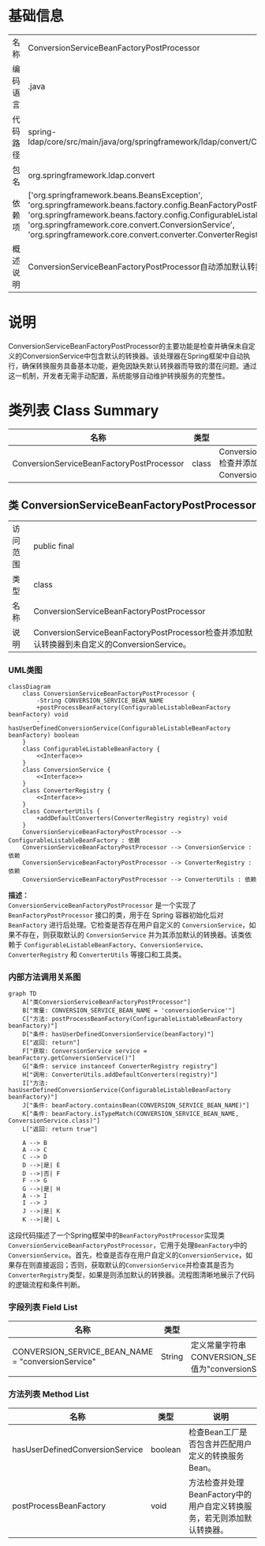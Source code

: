 # 基础信息

|      |      |
|------|------|
| 名称 | ConversionServiceBeanFactoryPostProcessor |
| 编码语言 | .java |
| 代码路径 | spring-ldap/core/src/main/java/org/springframework/ldap/convert/ConversionServiceBeanFactoryPostProcessor.java |
| 包名 | org.springframework.ldap.convert |
| 依赖项 | ['org.springframework.beans.BeansException', 'org.springframework.beans.factory.config.BeanFactoryPostProcessor', 'org.springframework.beans.factory.config.ConfigurableListableBeanFactory', 'org.springframework.core.convert.ConversionService', 'org.springframework.core.convert.converter.ConverterRegistry'] |
| 概述说明 | ConversionServiceBeanFactoryPostProcessor自动添加默认转换器到未自定义的ConversionService。 |

# 说明

ConversionServiceBeanFactoryPostProcessor的主要功能是检查并确保未自定义的ConversionService中包含默认的转换器。该处理器在Spring框架中自动执行，确保转换服务具备基本功能，避免因缺失默认转换器而导致的潜在问题。通过这一机制，开发者无需手动配置，系统能够自动维护转换服务的完整性。

# 类列表 Class Summary

| 名称   | 类型  | 说明 |
|-------|------|-------------|
| ConversionServiceBeanFactoryPostProcessor | class | ConversionServiceBeanFactoryPostProcessor检查并添加默认转换器到未自定义的ConversionService。 |



## 类 ConversionServiceBeanFactoryPostProcessor

|      |      |
|------|------|
| 访问范围 | public final |
| 类型 | class |
| 名称 | ConversionServiceBeanFactoryPostProcessor |
| 说明 | ConversionServiceBeanFactoryPostProcessor检查并添加默认转换器到未自定义的ConversionService。 |


### UML类图

```mermaid
classDiagram
    class ConversionServiceBeanFactoryPostProcessor {
        -String CONVERSION_SERVICE_BEAN_NAME
        +postProcessBeanFactory(ConfigurableListableBeanFactory beanFactory) void
        -hasUserDefinedConversionService(ConfigurableListableBeanFactory beanFactory) boolean
    }
    class ConfigurableListableBeanFactory {
        <<Interface>>
    }
    class ConversionService {
        <<Interface>>
    }
    class ConverterRegistry {
        <<Interface>>
    }
    class ConverterUtils {
        +addDefaultConverters(ConverterRegistry registry) void
    }
    ConversionServiceBeanFactoryPostProcessor --> ConfigurableListableBeanFactory : 依赖
    ConversionServiceBeanFactoryPostProcessor --> ConversionService : 依赖
    ConversionServiceBeanFactoryPostProcessor --> ConverterRegistry : 依赖
    ConversionServiceBeanFactoryPostProcessor --> ConverterUtils : 依赖
```

**描述：**  
`ConversionServiceBeanFactoryPostProcessor` 是一个实现了 `BeanFactoryPostProcessor` 接口的类，用于在 Spring 容器初始化后对 `BeanFactory` 进行后处理。它检查是否存在用户自定义的 `ConversionService`，如果不存在，则获取默认的 `ConversionService` 并为其添加默认的转换器。该类依赖于 `ConfigurableListableBeanFactory`、`ConversionService`、`ConverterRegistry` 和 `ConverterUtils` 等接口和工具类。


### 内部方法调用关系图

```mermaid
graph TD
    A["类ConversionServiceBeanFactoryPostProcessor"]
    B["常量: CONVERSION_SERVICE_BEAN_NAME = 'conversionService'"]
    C["方法: postProcessBeanFactory(ConfigurableListableBeanFactory beanFactory)"]
    D["条件: hasUserDefinedConversionService(beanFactory)"]
    E["返回: return"]
    F["获取: ConversionService service = beanFactory.getConversionService()"]
    G["条件: service instanceof ConverterRegistry registry"]
    H["调用: ConverterUtils.addDefaultConverters(registry)"]
    I["方法: hasUserDefinedConversionService(ConfigurableListableBeanFactory beanFactory)"]
    J["条件: beanFactory.containsBean(CONVERSION_SERVICE_BEAN_NAME)"]
    K["条件: beanFactory.isTypeMatch(CONVERSION_SERVICE_BEAN_NAME, ConversionService.class)"]
    L["返回: return true"]

    A --> B
    A --> C
    C --> D
    D -->|是| E
    D -->|否| F
    F --> G
    G -->|是| H
    A --> I
    I --> J
    J -->|是| K
    K -->|是| L
```

这段代码描述了一个Spring框架中的`BeanFactoryPostProcessor`实现类`ConversionServiceBeanFactoryPostProcessor`，它用于处理`BeanFactory`中的`ConversionService`。首先，检查是否存在用户自定义的`ConversionService`，如果存在则直接返回；否则，获取默认的`ConversionService`并检查其是否为`ConverterRegistry`类型，如果是则添加默认的转换器。流程图清晰地展示了代码的逻辑流程和条件判断。

### 字段列表 Field List

| 名称  | 类型  | 说明 |
|-------|-------|------|
| CONVERSION_SERVICE_BEAN_NAME = "conversionService" | String | 定义常量字符串CONVERSION_SERVICE_BEAN_NAME，值为"conversionService"。 |

### 方法列表 Method List

| 名称  | 类型  | 说明 |
|-------|-------|------|
| hasUserDefinedConversionService | boolean | 检查Bean工厂是否包含并匹配用户定义的转换服务Bean。 |
| postProcessBeanFactory | void | 方法检查并处理BeanFactory中的用户自定义转换服务，若无则添加默认转换器。 |




